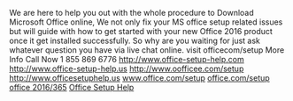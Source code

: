 We are here to help you out with the whole procedure to Download Microsoft Office online, We not only fix your MS office setup related issues but will guide with how to get started with your new Office 2016 product once it get installed successfully. So why are you waiting for just ask whatever question you have via live chat online. visit officecom/setup More Info Call Now 1 855 869 6776 http://www.office-setup-help.com http://www.office-setup-help.us http://www.oofficee.com/setup http://www.officesetuphelp.us
<a href="http://www.office-setup-help.com">www.office.com/setup</a>
<a href="http://www.office-setup-help.us">office.com/setup</a>
<a href="http://www.oofficee.com/setup">office 2016/365</a>
<a href="http://www.officesetuphelp.com">Office Setup Help</a>

